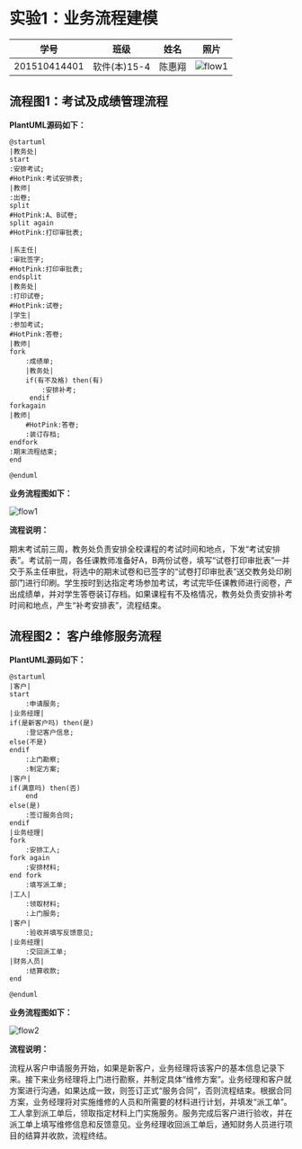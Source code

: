 # 实验1：业务流程建模
|学号|班级|姓名|照片|
|:-------:|:-------------: | :----------:|:---:|
|201510414401|软件(本)15-4|陈惠翔|![flow1](../myself.png)|

## 流程图1：考试及成绩管理流程

**PlantUML源码如下：**

``` flow1
@startuml
|教务处|
start
:安排考试;
#HotPink:考试安排表;
|教师|
:出卷;
split
#HotPink:A、B试卷;
split again
#HotPink:打印审批表;

|系主任|
:审批签字;
#HotPink:打印审批表;
endsplit
|教务处|
:打印试卷;
#HotPink:试卷;
|学生|
:参加考试;
#HotPink:答卷;
|教师|
fork
    :成绩单;
    |教务处|
    if(有不及格) then(有)
        :安排补考;
     endif
forkagain
|教师|
    #HotPink:答卷;
    :装订存档;
endfork
:期末流程结束;
end

@enduml
```

**业务流程图如下：**

![flow1](text1.png)

**流程说明：**

期末考试前三周，教务处负责安排全校课程的考试时间和地点，下发“考试安排表”。考试前一周，各任课教师准备好A，B两份试卷，填写“试卷打印审批表”一并交于系主任审批，将选中的期末试卷和已签字的“试卷打印审批表”送交教务处印刷部门进行印刷。学生按时到达指定考场参加考试，考试完毕任课教师进行阅卷，产出成绩单，并对学生答卷装订存档。如果课程有不及格情况，教务处负责安排补考时间和地点，产生“补考安排表”，流程结束。

## 流程图2： 客户维修服务流程

**PlantUML源码如下：**

``` flow2
@startuml
|客户|
start
    :申请服务;
|业务经理|
if(是新客户吗) then(是)
    :登记客户信息;
else(不是)
endif
    :上门勘察;
    :制定方案;
|客户|
if(满意吗) then(否)
    end
else(是)
    :签订服务合同;
endif
|业务经理|
fork
    :安排工人;
fork again
    :安排材料;
end fork
    :填写派工单;
|工人|
    :领取材料;
    :上门服务;
|客户|
    :验收并填写反馈意见;
|业务经理|
    :交回派工单;
|财务人员|
    :结算收款;
end

@enduml
```

**业务流程图如下：**

![flow2](text2.png)

**流程说明：**

流程从客户申请服务开始，如果是新客户，业务经理将该客户的基本信息记录下来。接下来业务经理将上门进行勘察，并制定具体“维修方案”。业务经理和客户就方案进行沟通，如果达成一致，则签订正式“服务合同”，否则流程结束。根据合同方案，业务经理将对实施维修的人员和所需要的材料进行计划，并填发“派工单”。工人拿到派工单后，领取指定材料上门实施服务。服务完成后客户进行验收，并在派工单上填写维修信息和反馈意见。业务经理收回派工单后，通知财务人员进行项目的结算并收款，流程终结。
